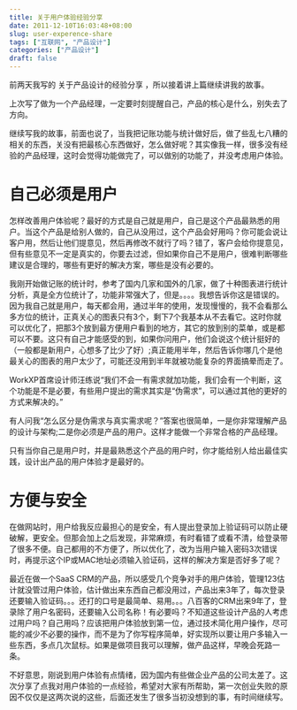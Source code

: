```yaml
---
title: 关于用户体验经验分享
date: 2011-12-10T16:03:48+08:00
slug: user-experence-share
tags: ["互联网", "产品设计"]
categories: ["产品设计"]
draft: false
---
```


前两天我写的 关于产品设计的经验分享 ，所以接着讲上篇继续讲我的故事。

上次写了做为一个产品经理，一定要时刻提醒自己，产品的核心是什么，别失去了方向。

继续写我的故事，前面也说了，当我把记账功能与统计做好后，做了些乱七八糟的相关的东西，关没有把最核心东西做好，怎么做好呢？其实像我一样，很多没有经验的产品经理，这时会觉得功能做完了，可以做别的功能了，并没考虑用户体验。

# 自己必须是用户
怎样改善用户体验呢？最好的方式是自己就是用户，自己是这个产品最熟悉的用户。当这个产品是给别人做的，自己从没用过，这个产品会好用吗？你可能会说让客户用，然后让他们提意见，然后再修改不就行了吗？错了，客户会给你提意见，但有些意见不一定是真实的，你要去过滤，但如果你自己不是用户，很难判断哪些建议是合理的，哪些有更好的解决方案，哪些是没有必要的。

我刚开始做记账的统计时，参考了国内几家和国外的几家，做了十种图表进行统计分析，真是全方位统计了，功能非常强大了，但是。。。。我想告诉你这是错误的。因为我自己就是用户，每天都会用，通过半年的使用，发现慢慢的，我不会看那么多方位的统计，正真关心的图表只有3个，剩下7个我基本从不去看它。这时你就可以优化了，把那3个放到最方便用户看到的地方，其它的放到别的菜单，或是都可以不要。这只有自己才能感受的到，如果你问用户，他们会说这个统计挺好的（一般都是新用户，心想多了比少了好）;真正能用半年，然后告诉你哪几个是他最关心的图表的用户太少了，可能还没用到半年就被功能复杂的界面搞晕而走了。

WorkXP首席设计师汪练说“我们不会一有需求就加功能，我们会有一个判断，这个功能是不是必要，有些用户提出的需求其实是“伪需求”，可以通过其他的更好的方式来解决的。”

有人问我“怎么区分是伪需求与真实需求呢？”答案也很简单，一是你非常理解产品的设计与架构;二是你必须是产品的用户。这样才能做一个非常合格的产品经理。

只有当你自己是用户时，并是最熟悉这个产品的用户时，你才能给别人给出最佳实践，设计出产品的用户体验才是最好的。

# 方便与安全
在做网站时，用户给我反应最担心的是安全，有人提出登录加上验证码可以防止硬破解，更安全。但那会加上之后发现，非常麻烦，有时看错了或看不清，给登录带了很多不便。自己都用的不方便了，所以优化了，改为当用户输入密码3次错误时，再提示这个IP或MAC地址必须输入验证码，这样的解决方案是否好多了呢？

最近在做一个SaaS CRM的产品，所以感受几个竞争对手的用户体验，管理123估计就没管过用户体验，估计做出来东西自己都没用过，产品出来3年了，每次登录还要输入验证码。。。还打的口号是最简单、易用。。。八百客的CRM出来9年了，登录除了用户名密码，还要输入公司名称！有必要吗？不知道这些设计产品的人考虑过用户吗？自己用吗？应该把用户体验放到第一位，通过技术简化用户操作，尽可能的减少不必要的操作，而不是为了你写程序简单，好实现所以要让用户多输入一些东西，多点几次鼠标。如果是做项目我可以理解，做产品这样，早晚会死路一条。

不好意思，刚说到用户体验有点情绪，因为国内有些做企业产品的公司太差了。这次分享了点我对用户体验的一点经验，希望对大家有所帮助，第一次创业失败的原因不仅仅是这两次说的这些，后面还发生了很多当初没想到的事，有时间继续写。
